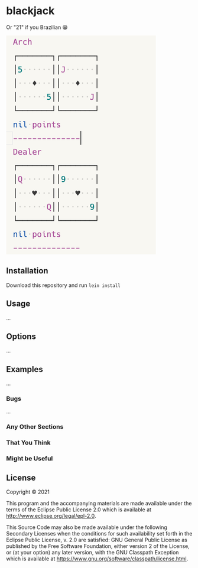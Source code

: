 # blackjack

Or "21" if you Brazilian 😁

![cover](public/cover.png)

## Installation

Download this repository and run `lein install`

## Usage
...

## Options
...

## Examples
...

### Bugs
...

### Any Other Sections
### That You Think
### Might be Useful

## License

Copyright © 2021

This program and the accompanying materials are made available under the
terms of the Eclipse Public License 2.0 which is available at
http://www.eclipse.org/legal/epl-2.0.

This Source Code may also be made available under the following Secondary
Licenses when the conditions for such availability set forth in the Eclipse
Public License, v. 2.0 are satisfied: GNU General Public License as published by
the Free Software Foundation, either version 2 of the License, or (at your
option) any later version, with the GNU Classpath Exception which is available
at https://www.gnu.org/software/classpath/license.html.
